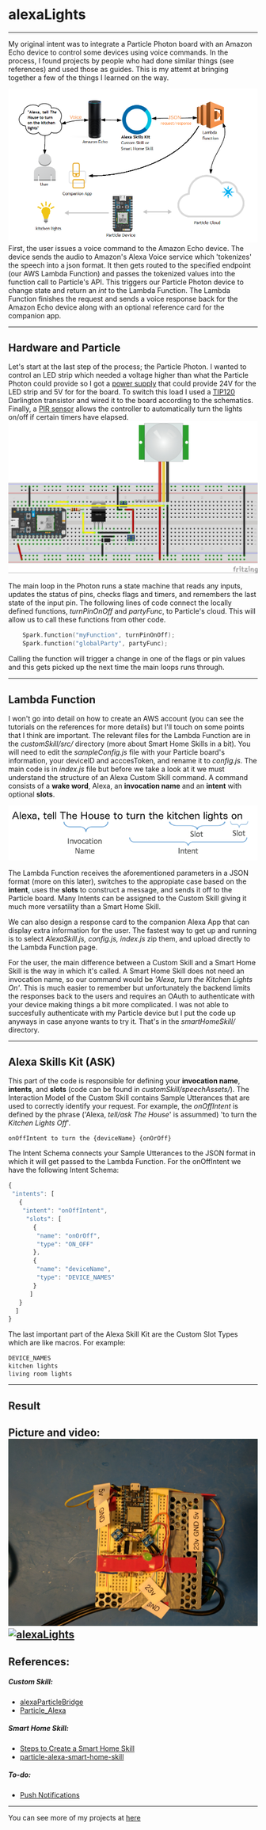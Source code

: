 # alexaLights
----
My original intent was to integrate a Particle Photon board with an Amazon Echo device to control some devices using voice commands. In the process, I found projects by people who had done similar things (see references) and used those as guides. This is my attemt at bringing together a few of the things I learned on the way.

![flowDiagram](/img/alexaLightsFlow.png)
First, the user issues a voice command to the Amazon Echo device. The device sends the audio to Amazon's Alexa Voice service which 'tokenizes' the speech into a json format. It then gets routed to the specified endpoint (our AWS Lambda Function) and passes the tokenized values into the function call to Particle's API. This triggers our Particle Photon device to change state and return an *int* to the Lambda Function. The Lambda Function finishes the request and sends a voice response back for the Amazon Echo device along with an optional reference card for the companion app.

----
## Hardware and Particle

Let's start at the last step of the process; the Particle Photon. I wanted to control an LED strip which needed a voltage higher than what the Particle Photon could provide so I got a [power supply](https://www.amazon.com/gp/product/B005T7NIAI/ref=oh_aui_detailpage_o06_s00?ie=UTF8&psc=1) that could provide 24V for the LED strip and 5V for for the board. To switch this load I used a [TIP120](https://www.adafruit.com/product/976) Darlington transistor and wired it to the board according to the schematics. Finally, a [PIR sensor](https://www.adafruit.com/product/189) allows the controller to automatically turn the lights on/off if certain timers have elapsed.
![fritz](/img/alexaLights_Fritz.jpg)

The main loop in the Photon runs a state machine that reads any inputs, updates the status of pins, checks flags and timers, and remembers the last state of the input pin. The following lines of code connect the locally defined functions, *turnPinOnOff* and *partyFunc*, to Particle's cloud. This will allow us to call these functions from other code.
```C
    Spark.function("myFunction", turnPinOnOff);
    Spark.function("globalParty", partyFunc);
```
Calling the function will trigger a change in one of the flags or pin values and this gets picked up the next time the main loops runs through.

----
## Lambda Function

I won't go into detail on how to create an AWS account (you can see the tutorials on the references for more details) but I'll touch on some points that I think are important. The relevant files for the Lambda Function are in the *customSkill/src/* directory (more about Smart Home Skills in a bit). You will need to edit the *sampleConfig.js* file with your Particle board's information, your deviceID and acccesToken, and rename it to *config.js*. 
The main code is in *index.js* file but before we take a look at it we must understand the structure of an Alexa Custom Skill command. A command consists of a **wake word**, Alexa, an **invocation name** and an **intent** with optional **slots**.

![sampleCmd](/img/alexa_invocation.png)

The Lambda Function receives the aforementioned parameters in a JSON format (more on this later), switches to the appropiate case based on the **intent**, uses the **slots** to construct a message, and sends it off to the Particle board. Many Intents can be assigned to the Custom Skill giving it much more versatility than a Smart Home Skill. 

We can also design a response card to the companion Alexa App that can display extra information for the user. The fastest way to get up and running is to select *AlexaSkill.js, config.js, index.js* zip them, and upload directly to the Lambda Function page.

For the user, the main difference between a Custom Skill and a Smart Home Skill is the way in which it's called. A Smart Home Skill does not need an invocation name, so our command would be _'Alexa, turn the Kitchen Lights On'_. This is much easier to remember but unfortunately the backend limits the responses back to the users and requires an OAuth to authenticate with your device making things a bit more complicated. I was not able to succesfully authenticate with my Particle device but I put the code up anyways in case anyone wants to try it. That's in the _smartHomeSkill/_ directory.

----
## Alexa Skills Kit (ASK)

This part of the code is responsible for defining your **invocation name**, **intents**, and **slots** (code can be found in *customSkill/speechAssets/*). The Interaction Model of the Custom Skill contains Sample Utterances that are used to correctly identify your request. For example, the *onOffIntent* is defined by the phrase ('Alexa, *tell/ask* *The House*' is assummed) 'to turn the _Kitchen Lights_ _Off_'. 
```
onOffIntent to turn the {deviceName} {onOrOff}
```
The Intent Schema connects your Sample Utterances to the JSON format in which it will get passed to the Lambda Function. For the onOffIntent we have the following Intent Schema:

``` javascript
{
 "intents": [
   {
    "intent": "onOffIntent",
     "slots": [
       {
        "name": "onOrOff",
        "type": "ON_OFF"
       },
       {
        "name": "deviceName",
        "type": "DEVICE_NAMES"
       }
      ] 
   }
  ]
}
```
The last important part of the Alexa Skill Kit are the Custom Slot Types which are like macros. For example:
```
DEVICE_NAMES
kitchen lights
living room lights
```

----
## Result

Picture and video:
![finalAssembly](img/finalAssembly1.jpg)
[![alexaLights](https://img.youtube.com/vi/mKf3mUwAYDs/0.jpg)](https://youtu.be/mKf3mUwAYDs)
----


## References:

##### Custom Skill:
* [alexaParticleBridge](https://github.com/rlisle/alexaParticleBridge)
* [Particle_Alexa](https://github.com/krvarma/Particle_Alexa)

##### Smart Home Skill:
* [Steps to Create a Smart Home Skill](https://developer.amazon.com/public/solutions/alexa/alexa-skills-kit/docs/steps-to-create-a-smart-home-skill)
* [particle-alexa-smart-home-skill](https://github.com/krvarma/particle-alexa-smart-home-skill) 

##### To-do:
* [Push Notifications](https://forums.developer.amazon.com/questions/40799/workaround-for-push-notifications.html)

---

You can see more of my projects at [here](http://ajumpa.com/)

